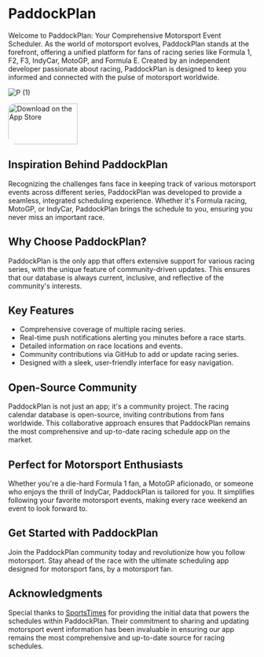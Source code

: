 # PaddockPlan
Welcome to PaddockPlan: Your Comprehensive Motorsport Event Scheduler. As the world of motorsport evolves, PaddockPlan stands at the forefront, offering a unified platform for fans of racing series like Formula 1, F2, F3, IndyCar, MotoGP, and Formula E. Created by an independent developer passionate about racing, PaddockPlan is designed to keep you informed and connected with the pulse of motorsport worldwide.

![P (1)](https://github.com/swiftlysingh/PaddockPlan/assets/47032662/6f39dede-a3cb-4eb7-9f4a-e0ffe7f948c5)

<a href="https://apps.apple.com/us/app/paddockplan/id6479947452?itsct=apps_box_promote_link&itscg=30200" style="display: inline-block; overflow: hidden; border-radius: 13px; width: 250px; height: 83px;"><img src="https://tools.applemediaservices.com/api/badges/download-on-the-app-store/black/en-us?size=250x83&amp;releaseDate=1706313600" alt="Download on the App Store" style="border-radius: 13px; width: 75%; height: 83px;"></a>

## Inspiration Behind PaddockPlan
Recognizing the challenges fans face in keeping track of various motorsport events across different series, PaddockPlan was developed to provide a seamless, integrated scheduling experience. Whether it's Formula racing, MotoGP, or IndyCar, PaddockPlan brings the schedule to you, ensuring you never miss an important race.

## Why Choose PaddockPlan?
PaddockPlan is the only app that offers extensive support for various racing series, with the unique feature of community-driven updates. This ensures that our database is always current, inclusive, and reflective of the community's interests.

## Key Features
- Comprehensive coverage of multiple racing series.
- Real-time push notifications alerting you minutes before a race starts.
- Detailed information on race locations and events.
- Community contributions via GitHub to add or update racing series.
- Designed with a sleek, user-friendly interface for easy navigation.

## Open-Source Community
PaddockPlan is not just an app; it's a community project. The racing calendar database is open-source, inviting contributions from fans worldwide. This collaborative approach ensures that PaddockPlan remains the most comprehensive and up-to-date racing schedule app on the market.

## Perfect for Motorsport Enthusiasts
Whether you're a die-hard Formula 1 fan, a MotoGP aficionado, or someone who enjoys the thrill of IndyCar, PaddockPlan is tailored for you. It simplifies following your favorite motorsport events, making every race weekend an event to look forward to.

## Get Started with PaddockPlan
Join the PaddockPlan community today and revolutionize how you follow motorsport. Stay ahead of the race with the ultimate scheduling app designed for motorsport fans, by a motorsport fan.

## Acknowledgments
Special thanks to [SportsTimes](https://github.com/sportstimes/f1?tab=MIT-1-ov-file) for providing the initial data that powers the schedules within PaddockPlan. Their commitment to sharing and updating motorsport event information has been invaluable in ensuring our app remains the most comprehensive and up-to-date source for racing schedules.
